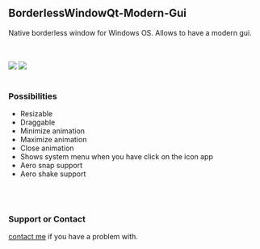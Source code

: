 ## BorderlessWindowQt-Modern-Gui
Native borderless window for Windows OS. Allows to have a modern gui.

<br />
<br />
<img src="https://github.com/Moussa-Ball/BorderlessWindowQt-Modern-Gui/blob/master/window1.png" data-canonical-src="https://github.com/Moussa-Ball/BorderlessWindowQt-Modern-Gui/blob/master/window1.png" />
<img src="https://github.com/Moussa-Ball/BorderlessWindowQt-Modern-Gui/blob/master/window2.png" data-canonical-src="https://github.com/Moussa-Ball/BorderlessWindowQt-Modern-Gui/blob/master/window2.png" />
<br />
<br />

### Possibilities
* Resizable
* Draggable
* Minimize animation
* Maximize animation
* Close animation
* Shows system menu when you have click on the icon app
* Aero snap support
* Aero shake support
<br />
<br />

### Support or Contact

[contact me](https://twitter.com/Moussa__Ball) if you have a problem with.
